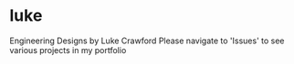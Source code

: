 # luke
Engineering Designs by Luke Crawford
Please navigate to 'Issues' to see various projects in my portfolio 
